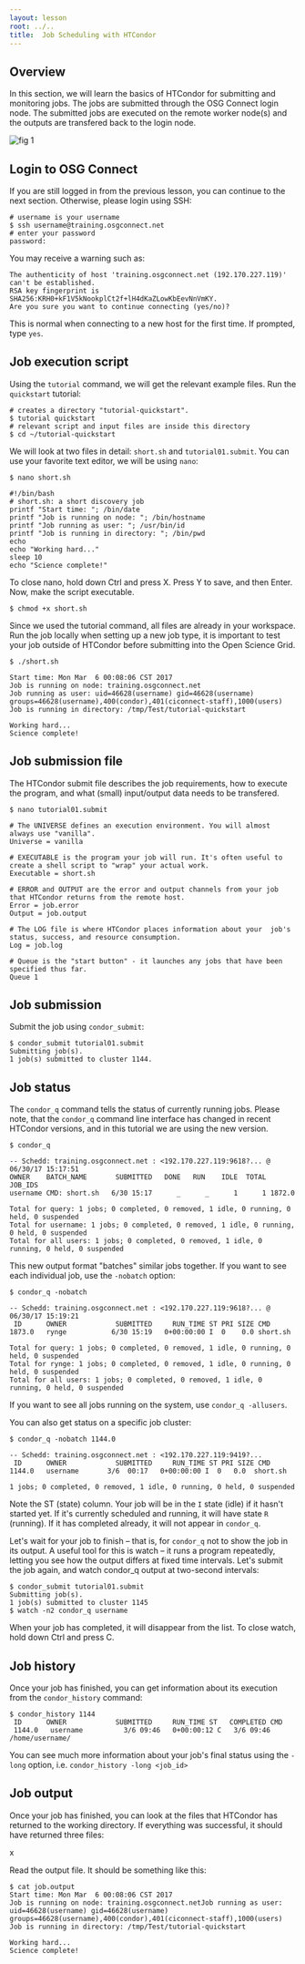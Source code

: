 ```yaml
---
layout: lesson
root: ../..
title: 	Job Scheduling with HTCondor  
---
```

<!-- <div class="objectives" markdown="1">

#### Objectives
*   Learn how to submit HTCondor Jobs.   
*   Learn how to monitor the running Jobs.    
</div> -->

## Overview 
In this section, we will learn the basics of HTCondor for submitting and monitoring jobs. The jobs are submitted through the OSG Connect login node. The submitted jobs are executed on the remote worker node(s) and the outputs are transfered back to the login node. 

![fig 1](https://raw.githubusercontent.com/OSGConnect/osg-ahm-17/novice/DHTC/Images/jobSubmit.png)

## Login to OSG Connect

If you are still logged in from the previous lesson, you can continue to the next section. Otherwise, please login using SSH:

```
# username is your username
$ ssh username@training.osgconnect.net  
# enter your password
password:                            
```

You may receive a warning such as:
```
The authenticity of host 'training.osgconnect.net (192.170.227.119)' can't be established.
RSA key fingerprint is SHA256:KRH0+kF1V5kNookplCt2f+lH4dKaZLowKbEevNnVmKY.
Are you sure you want to continue connecting (yes/no)?
```

This is normal when connecting to a new host for the first time. If prompted, type `yes`.

## Job execution script

Using the `tutorial` command, we will get the relevant example files. Run the `quickstart` tutorial:

```
# creates a directory "tutorial-quickstart".
$ tutorial quickstart 
# relevant script and input files are inside this directory
$ cd ~/tutorial-quickstart 
```

We will look at two files in detail: `short.sh` and `tutorial01.submit`. You can use your favorite text editor, we will be using `nano`:

```
$ nano short.sh
```

```
#!/bin/bash
# short.sh: a short discovery job
printf "Start time: "; /bin/date
printf "Job is running on node: "; /bin/hostname
printf "Job running as user: "; /usr/bin/id
printf "Job is running in directory: "; /bin/pwd
echo
echo "Working hard..."
sleep 10
echo "Science complete!"
```

To close nano, hold down Ctrl and press X. Press Y to save, and then Enter. Now, make the script executable.

```
$ chmod +x short.sh 
```

Since we used the tutorial command, all files are already in your workspace. Run the job locally when setting up a new job type, it is important to test your job outside of HTCondor before submitting into the Open Science Grid. 

```
$ ./short.sh
```

```
Start time: Mon Mar  6 00:08:06 CST 2017
Job is running on node: training.osgconnect.net
Job running as user: uid=46628(username) gid=46628(username) groups=46628(username),400(condor),401(ciconnect-staff),1000(users)
Job is running in directory: /tmp/Test/tutorial-quickstart

Working hard...
Science complete!
```

## Job submission file
The HTCondor submit file describes the job requirements, how to execute the program, and what (small) input/output data needs to be transfered.

```
$ nano tutorial01.submit
```

```
# The UNIVERSE defines an execution environment. You will almost always use "vanilla". 
Universe = vanilla 

# EXECUTABLE is the program your job will run. It's often useful to create a shell script to "wrap" your actual work. 
Executable = short.sh 

# ERROR and OUTPUT are the error and output channels from your job that HTCondor returns from the remote host.
Error = job.error
Output = job.output

# The LOG file is where HTCondor places information about your  job's status, success, and resource consumption. 
Log = job.log

# Queue is the "start button" - it launches any jobs that have been  specified thus far. 
Queue 1
```

## Job submission
Submit the job using `condor_submit`:

```
$ condor_submit tutorial01.submit
Submitting job(s).
1 job(s) submitted to cluster 1144.
```

## Job status

The `condor_q` command tells the status of currently running jobs. Please note, that the `condor_q` command line interface has changed in recent HTCondor versions, and in this tutorial we are using the new version.

```
$ condor_q

-- Schedd: training.osgconnect.net : <192.170.227.119:9618?... @ 06/30/17 15:17:51
OWNER    BATCH_NAME       SUBMITTED   DONE   RUN    IDLE  TOTAL JOB_IDS
username CMD: short.sh   6/30 15:17      _      _      1      1 1872.0

Total for query: 1 jobs; 0 completed, 0 removed, 1 idle, 0 running, 0 held, 0 suspended 
Total for username: 1 jobs; 0 completed, 0 removed, 1 idle, 0 running, 0 held, 0 suspended 
Total for all users: 1 jobs; 0 completed, 0 removed, 1 idle, 0 running, 0 held, 0 suspended
```

This new output format "batches" similar jobs together. If you want to see each individual job, use the `-nobatch` option:

```
$ condor_q -nobatch

-- Schedd: training.osgconnect.net : <192.170.227.119:9618?... @ 06/30/17 15:19:21
 ID      OWNER            SUBMITTED     RUN_TIME ST PRI SIZE CMD
1873.0   rynge           6/30 15:19   0+00:00:00 I  0    0.0 short.sh

Total for query: 1 jobs; 0 completed, 0 removed, 1 idle, 0 running, 0 held, 0 suspended 
Total for rynge: 1 jobs; 0 completed, 0 removed, 1 idle, 0 running, 0 held, 0 suspended 
Total for all users: 1 jobs; 0 completed, 0 removed, 1 idle, 0 running, 0 held, 0 suspended
```

If you want to see all jobs running on the system, use `condor_q -allusers`.

You can also get status on a specific job cluster:

```
$ condor_q -nobatch 1144.0 

-- Schedd: training.osgconnect.net : <192.170.227.119:9419?...
 ID      OWNER            SUBMITTED     RUN_TIME ST PRI SIZE CMD               
1144.0   username       3/6  00:17   0+00:00:00 I  0   0.0  short.sh

1 jobs; 0 completed, 0 removed, 1 idle, 0 running, 0 held, 0 suspended
```

Note the ST (state) column. Your job will be in the `I` state (idle) if it hasn't started yet. If it's currently scheduled and running, it will have state `R` (running). If it has completed already, it will not appear in `condor_q`.

Let's wait for your job to finish – that is, for `condor_q` not to show the job in its output. A useful tool for this is watch – it runs a program repeatedly, letting you see how the output differs at fixed time intervals. Let's submit the job again, and watch condor_q output at two-second intervals:

```
$ condor_submit tutorial01.submit
Submitting job(s). 
1 job(s) submitted to cluster 1145
$ watch -n2 condor_q username 
```

When your job has completed, it will disappear from the list.  To close watch, hold down Ctrl and press C.

## Job history

Once your job has finished, you can get information about its execution from the `condor_history` command:

```
$ condor_history 1144 
 ID      OWNER            SUBMITTED     RUN_TIME ST   COMPLETED CMD
 1144.0   username          3/6 09:46   0+00:00:12 C   3/6 09:46 /home/username/
```

You can see much more information about your job's final status using the `-long` option, i.e. `condor_history -long <job_id>`


## Job output

Once your job has finished, you can look at the files that HTCondor has returned to the working directory. If everything was successful, it should have returned three files:

x

Read the output file. It should be something like this:

```
$ cat job.output
Start time: Mon Mar  6 00:08:06 CST 2017
Job is running on node: training.osgconnect.netJob running as user: uid=46628(username) gid=46628(username) groups=46628(username),400(condor),401(ciconnect-staff),1000(users)
Job is running in directory: /tmp/Test/tutorial-quickstart

Working hard...
Science complete!
``` 

<!-- <div class="keypoints" markdown="1">

#### Key Points
*   HTCondor shedules and monitors your Jobs. 
*   To submit a job to HTCondor, the user need to prepare the Job execution and Job Submission scripts. 
*   *condor_submit* - HTCondor's job submission command.     
*   *condor_q* - HTCondor's job monitoring command.     
*   *condor_rm* - HTCondor's job removal command.     
</div> -->
